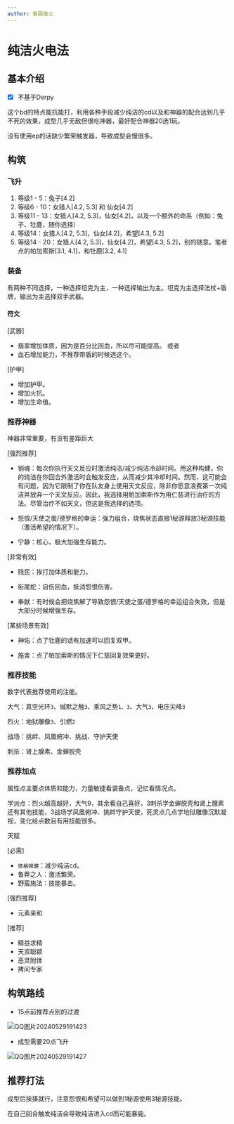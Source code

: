 ```yaml
---
author: 香肠居士
---
```


# 纯洁火电法
## 基本介绍

- [x] 不基于Derpy

这个bd的特点能抗能打，利用各种手段减少纯洁的cd以及和神器的配合达到几乎不死的效果，成型几乎无敌但很吃神器，最好配合神器20选1玩。

没有使用ep的话缺少繁荣触发器，导致成型会慢很多。

## 构筑

### 飞升

1. 等级1 - 5：兔子[4.2]
2. 等级6 - 10：女猎人[4.2, 5.3] 和 仙女[4.2]
3. 等级11 - 13：女猎人[4.2, 5.3]，仙女[4.2]，以及一个额外的命系（例如：兔子、牡鹿，随你选择）
4. 等级14：女猎人[4.2, 5.3]，仙女[4.2]，希望[4.3, 5.2]
5. 等级14 - 20：女猎人[4.2, 5.3]，仙女[4.2]，希望[4.3, 5.2]，别的随意。笔者点的帕加索斯[3.1, 4.1]，和牡鹿[3.2, 4.1]

### 装备

有两种不同选择，一种选择坦克为主，一种选择输出为主。坦克为主选择法杖+盾牌，输出为主选择双手武器。

#### 符文

[武器]

- 翡翠增加体质，因为是百分比回血，所以尽可能提高。
或者
- 血石增加能力，不推荐带盾的时候选这个。

[护甲]

- 增加护甲。
- 增加火抗。
- 增加生命值。

### 推荐神器

神器非常重要，有没有差距巨大

[强烈推荐]

- 销魂：每次你执行天文反应时激活纯洁/减少纯洁冷却时间。用这种构建，你的纯洁在你回合外激活时会触发反应，从而减少其冷却时间。然而，这可能会有问题，因为它限制了你在队友身上使用天文反应，除非你愿意浪费第一次纯洁并放弃一个天文反应。因此，我选择用帕加索斯作为用仁慈进行治疗的方法。尽管治疗不如天文，但这是我选择的选项。

- 怨恨/天使之蛋/德罗格的幸运：强力组合，烧焦状态直接1秘源释放3秘源技能（激活希望的情况下）。

- 宁静：核心，极大加强生存能力。

[非常有效]

- 贱民：挨打加体质和能力。

- 衔尾蛇：自伤回血，抵消怨恨伤害。

- 奉献：有时候会把烧焦解了导致怨恨/天使之蛋/德罗格的幸运组合失效，但是大部分时候增强生存。

[某些场景有效]

- 神佑：点了牡鹿的话有加速可以回复双甲。

- 施舍：点了帕加索斯的情况下仁慈回复效果更好。

### 推荐技能

数字代表推荐使用的注能。

大气：真空光环`3`、缄默之触`3`、乘风之势`1、3`、大气`3`、电压尖峰`3`

烈火：地狱雕像`3`、引燃`2`

战场：挑衅、凤凰俯冲、挑战、守护天使

刺杀：肾上腺素、金蝉脱壳

### 推荐加点

属性点主要点体质和能力，力量敏捷看装备点，记忆看情况点。

学派点：烈火越高越好，大气9，其余看自己喜好，3刺杀学金蝉脱壳和肾上腺素还有其他技能，3战场学凤凰俯冲、挑衅守护天使，死灵点几点学地狱雕像沉默凝视，变化给点数且有用技能很多。

天赋

[必需]

- `体格强健`：减少纯洁cd。
- 鲁莽之人：激活繁荣。
- 野蛮施法：技能暴击。

[强烈推荐]

- 元素亲和

[推荐]

- 精益求精
- 天资聪颖
- 恶灵附体
- 拷问专家

## 构筑路线

- 15点前推荐点别的过渡

![QQ图片20240529191423](https://qiniu.djdg626.com/202405291914964.jpg)

- 成型需要20点飞升

![QQ图片20240529191427](https://qiniu.djdg626.com/202405291914329.jpg)

## 推荐打法

成型后挨揍就行，注意怨恨和希望可以做到1秘源使用3秘源技能。

在自己回合触发纯洁会导致纯洁进入cd而可能暴毙。

